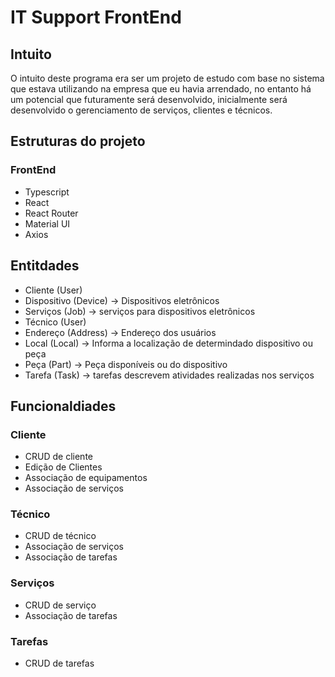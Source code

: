 # IT Support FrontEnd

## Intuito
O intuito deste programa era ser um projeto de estudo com base no sistema que estava utilizando
na empresa que eu havia arrendado, no entanto há um potencial que futuramente será desenvolvido,
inicialmente será desenvolvido o gerenciamento de serviços, clientes e técnicos.


## Estruturas do projeto
### FrontEnd

* Typescript
* React
* React Router
* Material UI
* Axios

## Entitdades
* Cliente (User)
* Dispositivo (Device) -> Dispositivos eletrônicos
* Serviços (Job) -> serviços para dispositivos eletrônicos 
* Técnico (User)
* Endereço (Address) -> Endereço dos usuários
* Local (Local) -> Informa a localização de determindado dispositivo ou peça
* Peça (Part) -> Peça disponíveis ou do dispositivo
* Tarefa (Task) -> tarefas descrevem atividades realizadas nos serviços

## Funcionaldiades
### Cliente
* CRUD de cliente
* Edição de Clientes
* Associação de equipamentos
* Associação de serviços

### Técnico
* CRUD de técnico
* Associação de serviços
* Associação de tarefas

### Serviços
* CRUD de serviço
* Associação de tarefas

### Tarefas
* CRUD de tarefas